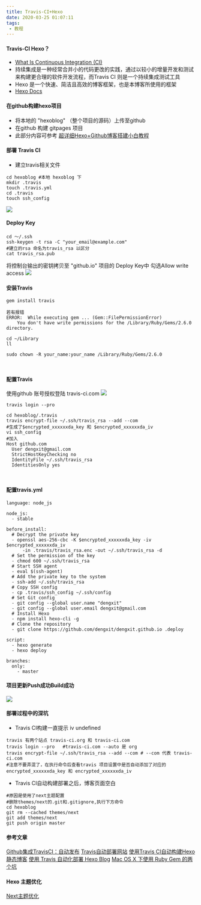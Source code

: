 ```yaml
---
title: Travis-CI+Hexo
date: 2020-03-25 01:07:11
tags:
 - 教程
---
```


#### Travis-CI Hexo？
* [What Is Continuous Integration (CI)](https://docs.travis-ci.com/user/for-beginners/)
* 持续集成是一种经常合并小的代码更改的实践，通过以较小的增量开发和测试来构建更合理的软件开发流程，而Travis CI 则是一个持续集成测试工具
* Hexo 是一个快速、简洁且高效的博客框架，也是本博客所使用的框架
* [Hexo Docs](https://hexo.io/zh-cn/docs/configuration)

<!-- more -->
#### 在github构建hexo项目

* 将本地的 "hexoblog" （整个项目的源码）上传至github
* 在github 构建 gitpages 项目
* 此部分内容可参考 [超详细Hexo+Github博客搭建小白教程](https://zhuanlan.zhihu.com/p/35668237)

#### 部署 Travis CI

* 建立travis相关文件
````
cd hexoblog #本地 hexoblog 下
mkdir .travis
touch .travis.yml
cd .travis
touch ssh_config
````
![](https://blog-image-1256046195.cos.ap-chengdu.myqcloud.com/Travis.png)

#### Deploy Key
````
cd ～/.ssh
ssh-keygen -t rsa -C "your_email@example.com"
#建立的rsa 命名为travis_rsa 以区分
cat travis_rsa.pub
````
将控制台输出的密钥拷贝至 "github.io" 项目的 Deploy Key中
勾选Allow write access
![](https://blog-image-1256046195.cos.ap-chengdu.myqcloud.com/DeployKey.png)

####  安装Travis

````
gem install travis

若有报错
ERROR:  While executing gem ... (Gem::FilePermissionError)
    You don't have write permissions for the /Library/Ruby/Gems/2.6.0 directory.
 
cd ~/Library
ll

sudo chown -R your_name:your_name /Library/Ruby/Gems/2.6.0

 
````

####  配置Travis
使用github 账号授权登陆 travis-ci.com
![](https://blog-image-1256046195.cos.ap-chengdu.myqcloud.com/Sign-up-travis.png)
````
travis login --pro 

cd hexoblog/.travis
travis encrypt-file ~/.ssh/travis_rsa --add --com
#生成了$encrypted_xxxxxxda_key 和 $encrypted_xxxxxxda_iv
vi ssh_config
#加入
Host github.com
  User dengxit@gmail.com
  StrictHostKeyChecking no
  IdentityFile ~/.ssh/travis_rsa
  IdentitiesOnly yes

 
````

####  配置travis.yml
````
language: node_js

node_js:
  - stable

before_install:
  # Decrypt the private key
  - openssl aes-256-cbc -K $encrypted_xxxxxxda_key -iv $encrypted_xxxxxxda_iv
      -in .travis/travis_rsa.enc -out ~/.ssh/travis_rsa -d
  # Set the permission of the key
  - chmod 600 ~/.ssh/travis_rsa
  # Start SSH agent
  - eval $(ssh-agent)
  # Add the private key to the system
  - ssh-add ~/.ssh/travis_rsa
  # Copy SSH config
  - cp .travis/ssh_config ~/.ssh/config
  # Set Git config
  - git config --global user.name "dengxit"
  - git config --global user.email dengxit@gmail.com
  # Install Hexo
  - npm install hexo-cli -g
  # Clone the repository
  - git clone https://github.com/dengxit/dengxit.github.io .deploy

script:
  - hexo generate
  - hexo deploy

branches:
  only:
    - master
````
#### 项目更新Push成功Build成功
![](https://blog-image-1256046195.cos.ap-chengdu.myqcloud.com/build-success.png)

#### 部署过程中的深坑

*  Travis CI构建一直提示 iv undefined
````
travis 有两个站点 travis-ci.org 和 travis-ci.com
travis login --pro   #travis-ci.com --auto 是 org
travis encrypt-file ~/.ssh/travis_rsa --add --com # --com 代表 travis-ci.com
#注意不要弄混了，在执行命令后查看travis 项目设置中是否自动添加了对应的encrypted_xxxxxxda_key 和 encrypted_xxxxxxda_iv

````
*  Travis CI自动构建部署之后，博客页面空白

````
#原因是使用了next主题配置
#删除themes/next的.git和.gitignore,执行下方命令
cd hexoblog
git rm --cached themes/next
git add themes/next
git push origin master

````

#### 参考文章

[Github集成TravisCI：自动发布](https://github.com/levy9527/blog/issues/1)
[Travis自动部署网站](https://zespia.tw/blog/2015/01/21/continuous-deployment-to-github-with-travis/)
[使用Travis CI自动构建Hexo静态博客](https://researchlab.github.io/2016/05/08/travis-ci-deploy-hexo-blog/)
[使用 Travis 自动化部署 Hexo Blog](https://g2ex.top/2019/06/28/hexo-with-travis-ci/)
[Mac OS X 下使用 Ruby Gem 的两个坑](https://www.jianshu.com/p/bb9fe3fd45d0)


#### Hexo 主题优化

[Next主题优化](https://www.jianshu.com/p/3ff20be8574c)





